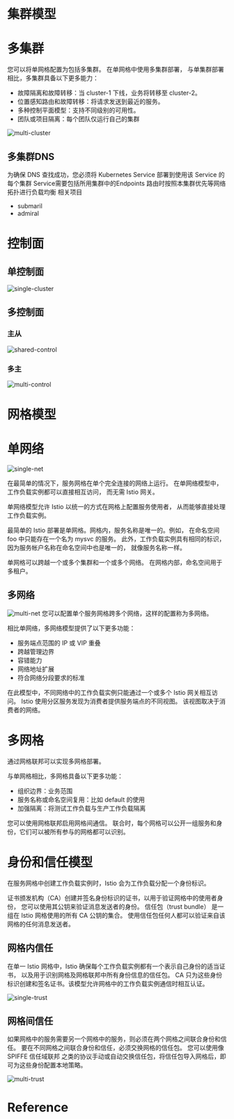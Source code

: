 # 集群模型
# 多集群
您可以将单网格配置为包括多集群。 在单网格中使用多集群部署， 与单集群部署相比，多集群具备以下更多能力：
- 故障隔离和故障转移：当 cluster-1 下线，业务将转移至 cluster-2。
- 位置感知路由和故障转移：将请求发送到最近的服务。
- 多种控制平面模型：支持不同级别的可用性。
- 团队或项目隔离：每个团队仅运行自己的集群

![multi-cluster](./images/multi-cluster.svg)

## 多集群DNS
为确保 DNS 查找成功，您必须将 Kubernetes Service 部署到使用该 Service 的每个集群
Service需要包括所用集群中的Endpoints
路由时按照本集群优先等网络拓扑进行负载均衡
相关项目
- submaril
- admiral

# 控制面
## 单控制面
![single-cluster](./images/single-cluster.svg)
## 多控制面
### 主从
![shared-control](./images/shared-control.svg)
### 多主
![multi-control](./images/multi-control.svg)

# 网格模型
# 单网络
![single-net](./images/single-net.svg)

在最简单的情况下，服务网格在单个完全连接的网络上运行。 在单网络模型中， 工作负载实例都可以直接相互访问， 而无需 Istio 网关。

单网络模型允许 Istio 以统一的方式在网格上配置服务使用者， 从而能够直接处理工作负载实例。

最简单的 Istio 部署是单网格。网格内，服务名称是唯一的。例如， 在命名空间 foo 中只能存在一个名为 mysvc 的服务。 此外，工作负载实例具有相同的标识，因为服务帐户名称在命名空间中也是唯一的， 就像服务名称一样。

单网格可以跨越一个或多个集群和一个或多个网络。 在网格内部，命名空间用于多租户。

## 多网络
![multi-net](./images/multi-net.svg)
您可以配置单个服务网格跨多个网络，这样的配置称为多网络。

相比单网络，多网络模型提供了以下更多功能：
- 服务端点范围的 IP 或 VIP 重叠
- 跨越管理边界
- 容错能力
- 网络地址扩展
- 符合网络分段要求的标准

在此模型中，不同网络中的工作负载实例只能通过一个或多个 Istio 网关相互访问。 Istio 使用分区服务发现为消费者提供服务端点的不同视图。 该视图取决于消费者的网络。

# 多网格
通过网格联邦可以实现多网格部署。

与单网格相比，多网格具备以下更多功能：
- 组织边界：业务范围
- 服务名称或命名空间复用：比如 default 的使用
- 加强隔离：将测试工作负载与生产工作负载隔离

您可以使用网格联邦启用网格间通信。 联合时，每个网格可以公开一组服务和身份，它们可以被所有参与的网格都可以识别。

# 身份和信任模型

在服务网格中创建工作负载实例时，Istio 会为工作负载分配一个身份标识。

证书颁发机构（CA）创建并签名身份标识的证书，以用于验证网格中的使用者身份， 您可以使用其公钥来验证消息发送者的身份。 信任包（trust bundle） 是一组在 Istio 网格使用的所有 CA 公钥的集合。 使用信任包任何人都可以验证来自该网格的任何消息发送者。

## 网格内信任
在单一 Istio 网格中，Istio 确保每个工作负载实例都有一个表示自己身份的适当证书， 以及用于识别网格及网格联邦中所有身份信息的信任包。 CA 只为这些身份标识创建和签名证书。该模型允许网格中的工作负载实例通信时相互认证。

![single-trust](./images/single-trust.svg)

## 网格间信任

如果网格中的服务需要另一个网格中的服务，则必须在两个网格之间联合身份和信任。 要在不同网格之间联合身份和信任，必须交换网格的信任包。 您可以使用像 SPIFFE 信任域联邦 之类的协议手动或自动交换信任包，将信任包导入网格后，即可为这些身份配置本地策略。

![multi-trust](./images/multi-trust.svg)

# Reference

